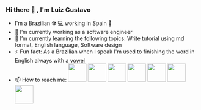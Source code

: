 ### Hi there 👋 , I'm Luiz Gustavo 
- I'm a Brazilian ⚽ 💻 working in Spain 🥘
- 🔭 I’m currently working as a software engineer
- 🌱 I’m currently learning the following topics: Write tutorial using md format, English language, Software design
- ⚡ Fun fact: As a Brazilian when I speak I'm used to finishing the word in English always with a vowel
- 📫 How to reach me:
<a href="https://luizcosta.tech"><img src="https://github.com/luizgustavocosta/luiz-costa-tech/blob/master/LCTech_circle.png" width=48/></a>
<a href="https://lugocast.com"><img src="https://github.com/luizgustavocosta/luiz-costa-tech/blob/master/Lugocast_Circle.png" width=48/></a>
<a href="https://www.linkedin.com/in/luiz-gustavo-oliveira-costa-8989776/"><img src="https://cdn3.iconfinder.com/data/icons/popular-services-brands/512/linkedin-256.png" width=48></img></a>
<a href="https://twitter.com/lugoli"><img src="https://cdn3.iconfinder.com/data/icons/popular-services-brands/512/twitter-128.png" width="48"/></a>
<a href="https://dev.to/luizgustavocosta"><img src="https://cdn4.iconfinder.com/data/icons/logos-and-brands-1/512/84_Dev_logo_logos-512.png" width=48></a>
<a href="https://luizcostatech.medium.com"><img src="https://cdn1.iconfinder.com/data/icons/social-media-circle-7/512/Circled_Medium_svg5-128.png" width=48></a>
<a href="https://open.spotify.com/show/1h84EVb5mCvzpblNVXwWdV"><img src="https://cdn3.iconfinder.com/data/icons/popular-services-brands/512/spotify-512.png" width=48/></a>
<!--
**luizgustavocosta/luizgustavocosta** is a ✨ _special_ ✨ repository because its `README.md` (this file) appears on your GitHub profile.

Here are some ideas to get you started:

- 🔭 I’m currently working on ...
- 🌱 I’m currently learning ...
- 👯 I’m looking to collaborate on ...
- 🤔 I’m looking for help with ...
- 💬 Ask me about ...
- 📫 How to reach me: ...
- 😄 Pronouns: ...
- ⚡ Fun fact: ...
-->
